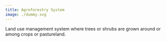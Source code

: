 ```yaml
---
title: Agroforestry System
image: ./dummy.svg
---
```


Land use management system where trees or shrubs are grown around or among crops or pastureland.
